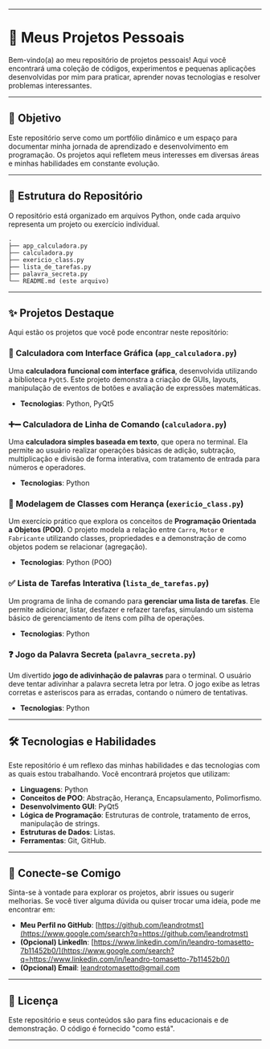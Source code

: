 -----

# 🚀 Meus Projetos Pessoais

Bem-vindo(a) ao meu repositório de projetos pessoais\! Aqui você encontrará uma coleção de códigos, experimentos e pequenas aplicações desenvolvidas por mim para praticar, aprender novas tecnologias e resolver problemas interessantes.

-----

## 🎯 Objetivo

Este repositório serve como um portfólio dinâmico e um espaço para documentar minha jornada de aprendizado e desenvolvimento em programação. Os projetos aqui refletem meus interesses em diversas áreas e minhas habilidades em constante evolução.

-----

## 📂 Estrutura do Repositório

O repositório está organizado em arquivos Python, onde cada arquivo representa um projeto ou exercício individual.

```
.
├── app_calculadora.py
├── calculadora.py
├── exericio_class.py
├── lista_de_tarefas.py
├── palavra_secreta.py
└── README.md (este arquivo)
```

-----

## ✨ Projetos Destaque

Aqui estão os projetos que você pode encontrar neste repositório:

### 🧮 Calculadora com Interface Gráfica (`app_calculadora.py`)

Uma **calculadora funcional com interface gráfica**, desenvolvida utilizando a biblioteca `PyQt5`. Este projeto demonstra a criação de GUIs, layouts, manipulação de eventos de botões e avaliação de expressões matemáticas.

  * **Tecnologias**: Python, PyQt5

### ➕➖ Calculadora de Linha de Comando (`calculadora.py`)

Uma **calculadora simples baseada em texto**, que opera no terminal. Ela permite ao usuário realizar operações básicas de adição, subtração, multiplicação e divisão de forma interativa, com tratamento de entrada para números e operadores.

  * **Tecnologias**: Python

### 🚗 Modelagem de Classes com Herança (`exericio_class.py`)

Um exercício prático que explora os conceitos de **Programação Orientada a Objetos (POO)**. O projeto modela a relação entre `Carro`, `Motor` e `Fabricante` utilizando classes, propriedades e a demonstração de como objetos podem se relacionar (agregação).

  * **Tecnologias**: Python (POO)

### ✅ Lista de Tarefas Interativa (`lista_de_tarefas.py`)

Um programa de linha de comando para **gerenciar uma lista de tarefas**. Ele permite adicionar, listar, desfazer e refazer tarefas, simulando um sistema básico de gerenciamento de itens com pilha de operações.

  * **Tecnologias**: Python

### ❓ Jogo da Palavra Secreta (`palavra_secreta.py`)

Um divertido **jogo de adivinhação de palavras** para o terminal. O usuário deve tentar adivinhar a palavra secreta letra por letra. O jogo exibe as letras corretas e asteriscos para as erradas, contando o número de tentativas.

  * **Tecnologias**: Python

-----

## 🛠️ Tecnologias e Habilidades

Este repositório é um reflexo das minhas habilidades e das tecnologias com as quais estou trabalhando. Você encontrará projetos que utilizam:

  * **Linguagens**: Python
  * **Conceitos de POO**: Abstração, Herança, Encapsulamento, Polimorfismo.
  * **Desenvolvimento GUI**: PyQt5
  * **Lógica de Programação**: Estruturas de controle, tratamento de erros, manipulação de strings.
  * **Estruturas de Dados**: Listas.
  * **Ferramentas**: Git, GitHub.

-----

## 🤝 Conecte-se Comigo

Sinta-se à vontade para explorar os projetos, abrir issues ou sugerir melhorias. Se você tiver alguma dúvida ou quiser trocar uma ideia, pode me encontrar em:

  * **Meu Perfil no GitHub**: [https://github.com/leandrotmst](https://www.google.com/search?q=https://github.com/leandrotmst)
  * **(Opcional) LinkedIn**: [https://www.linkedin.com/in/leandro-tomasetto-7b11452b0/](https://www.google.com/search?q=https://www.linkedin.com/in/leandro-tomasetto-7b11452b0/)
  * **(Opcional) Email**: leandrotomasetto@gmail.com

-----

## 📜 Licença

Este repositório e seus conteúdos são para fins educacionais e de demonstração. O código é fornecido "como está".

-----
